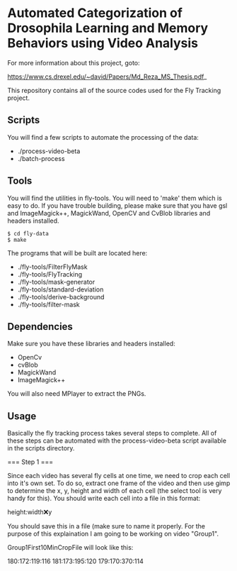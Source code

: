 Automated Categorization of Drosophila Learning and Memory Behaviors using Video Analysis
=========================================================================================

For more information about this project, goto:

https://www.cs.drexel.edu/~david/Papers/Md_Reza_MS_Thesis.pdf_

This repository contains all of the source codes used for the Fly Tracking project.

Scripts
-------

You will find a few scripts to automate the processing of the data:

* ./process-video-beta
* ./batch-process


Tools
-----

You will find the utilities in fly-tools. You will need to 'make' them which is
easy to do. If you have trouble building, please make sure that you have gsl
and ImageMagick++, MagickWand, OpenCV and CvBlob libraries and headers
installed.  

    $ cd fly-data
    $ make

The programs that will be built are located here:

* ./fly-tools/FilterFlyMask
* ./fly-tools/FlyTracking
* ./fly-tools/mask-generator
* ./fly-tools/standard-deviation
* ./fly-tools/derive-background
* ./fly-tools/filter-mask

Dependencies
------------

Make sure you have these libraries and headers installed:

* OpenCv
* cvBlob
* MagickWand
* ImageMagick++  

You will also need MPlayer to extract the PNGs.

Usage
-----

Basically the fly tracking process takes several steps to complete. All of these
steps can be automated with the process-video-beta script available in the
scripts directory.

=== Step 1 ===

Since each video has several fly cells at one time, we need to crop each cell
into it's own set. To do so, extract one frame of the video and then use gimp to
determine the x, y, height and width of each cell (the select tool is very handy
for this). You should write each cell into a file in this format: 

  height:width:x:y

You should save this in a file (make sure to name it properly. For the purpose
of this explaination I am going to be working on video "Group1".

Group1First10MinCropFile will look like this:

  180:172:119:116
  181:173:195:120
  179:170:370:114


